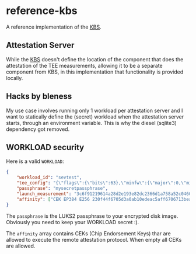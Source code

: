 # reference-kbs

A reference implementation of the [KBS](https://github.com/confidential-containers/kbs/).

## Attestation Server

While the [KBS](https://github.com/confidential-containers/kbs/) doesn't define the location of the component that does the attestation of the TEE measurements, allowing it to be a separate component from KBS, in this implementation that functionality is provided locally.

## Hacks by bleness

My use case involves running only 1 workload per attestation server and I want to
statically define the (secret) workload when the attestation server starts,
through an environment variable. This is why the diesel (sqlite3) dependency got removed.

## WORKLOAD security

Here is a valid `WORKLOAD`:

```json
{
    "workload_id": "sevtest",
    "tee_config": "{\"flags\":{\"bits\":63},\"minfw\":{\"major\":0,\"minor\":0}}",
    "passphrase": "mysecretpassphrase",
    "launch_measurement": "3c6f91219614a28d2e193e82dc2366d1a758a52c04607999b5b8ff9216304c97",
    "affinity": ["CEK EP384 E256 230f44f6705d3a0ab10edeac5aff6706713beaf3bec433d9d097b5f4c12cf5e3"]
}
```

The `passphrase` is the LUKS2 passphrase to your encrypted disk image. 
Obviously you need to keep your WORKLOAD secret :).

The `affinity` array contains CEKs (Chip Endorsement Keys) thar are
allowed to execute the remote attestation protocol. When empty all CEKs are allowed.
